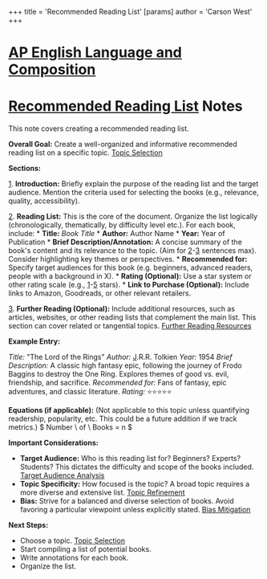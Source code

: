 +++
 title = 'Recommended Reading List'
[params]
	author = 'Carson West'
+++
# [AP English Language and Composition](./../ap-english-language-and-composition/)
# [Recommended Reading List](./../recommended-reading-list/) Notes

This note covers creating a recommended reading list.

**Overall Goal:** Create a well-organized and informative recommended reading list on a specific topic.  [Topic Selection](./../topic-selection/)

**Sections:**

[1](./../1/). **Introduction:** Briefly explain the purpose of the reading list and the target audience.  Mention the criteria used for selecting the books (e.g., relevance, quality, accessibility).

[2](./../2/). **Reading List:**  This is the core of the document.  Organize the list logically (chronologically, thematically, by difficulty level etc.).  For each book, include:
    * **Title:** *Book Title*
    * **Author:** Author Name
    * **Year:** Year of Publication
    * **Brief Description/Annotation:** A concise summary of the book's content and its relevance to the topic.  (Aim for [2](./../2/)-[3](./../3/) sentences max).  Consider highlighting key themes or perspectives.
    * **Recommended for:**  Specify target audiences for this book (e.g. beginners, advanced readers, people with a background in X).
    * **Rating (Optional):**  Use a star system or other rating scale (e.g., [1](./../1/)-[5](./../5/) stars).
    * **Link to Purchase (Optional):**  Include links to Amazon, Goodreads, or other relevant retailers.


[3](./../3/). **Further Reading (Optional):**  Include additional resources, such as articles, websites, or other reading lists that complement the main list.  This section can cover related or tangential topics. [Further Reading Resources](./../further-reading-resources/)


**Example Entry:**

*Title:*  "The Lord of the Rings"
*Author:* [J](./../j/).R.R. Tolkien
*Year:* 1954
*Brief Description:* A classic high fantasy epic, following the journey of Frodo Baggins to destroy the One Ring.  Explores themes of good vs. evil, friendship, and sacrifice.
*Recommended for:* Fans of fantasy, epic adventures, and classic literature.
*Rating:* ⭐⭐⭐⭐⭐


**Equations (if applicable):**  (Not applicable to this topic unless quantifying readership, popularity, etc.  This could be a future addition if we track metrics.)   $ Number \ of \ Books = n $ 


**Important Considerations:**

* **Target Audience:** Who is this reading list for? Beginners? Experts? Students?  This dictates the difficulty and scope of the books included. [Target Audience Analysis](./../target-audience-analysis/)
* **Topic Specificity:** How focused is the topic?  A broad topic requires a more diverse and extensive list. [Topic Refinement](./../topic-refinement/)
* **Bias:** Strive for a balanced and diverse selection of books.  Avoid favoring a particular viewpoint unless explicitly stated. [Bias Mitigation](./../bias-mitigation/)

**Next Steps:**

* Choose a topic. [Topic Selection](./../topic-selection/)
* Start compiling a list of potential books.
* Write annotations for each book.
* Organize the list.


